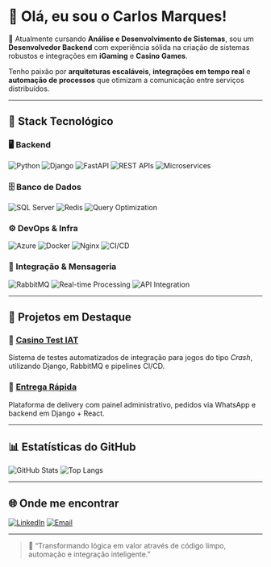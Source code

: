 # 👋 Olá, eu sou o Carlos Marques!

🎯 Atualmente cursando **Análise e Desenvolvimento de Sistemas**, sou um **Desenvolvedor Backend** com experiência sólida na criação de sistemas robustos e integrações em **iGaming** e **Casino Games**.

Tenho paixão por **arquiteturas escaláveis**, **integrações em tempo real** e **automação de processos** que otimizam a comunicação entre serviços distribuídos.

---

## 🧠 Stack Tecnológico

### 🖥️ Backend
![Python](https://img.shields.io/badge/Python-3776AB?style=for-the-badge&logo=python&logoColor=white)
![Django](https://img.shields.io/badge/Django-092E20?style=for-the-badge&logo=django&logoColor=white)
![FastAPI](https://img.shields.io/badge/FastAPI-009688?style=for-the-badge&logo=fastapi&logoColor=white)
![REST APIs](https://img.shields.io/badge/REST%20APIs-005571?style=for-the-badge&logo=swagger&logoColor=white)
![Microservices](https://img.shields.io/badge/Microservices-333333?style=for-the-badge&logo=microgenetics&logoColor=white)

### 🗄️ Banco de Dados
![SQL Server](https://img.shields.io/badge/SQL%20Server-CC2927?style=for-the-badge&logo=microsoftsqlserver&logoColor=white)
![Redis](https://img.shields.io/badge/Redis-DC382D?style=for-the-badge&logo=redis&logoColor=white)
![Query Optimization](https://img.shields.io/badge/Query%20Optimization-4479A1?style=for-the-badge&logo=database&logoColor=white)

### ⚙️ DevOps & Infra
![Azure](https://img.shields.io/badge/Azure-0078D4?style=for-the-badge&logo=microsoftazure&logoColor=white)
![Docker](https://img.shields.io/badge/Docker-2496ED?style=for-the-badge&logo=docker&logoColor=white)
![Nginx](https://img.shields.io/badge/Nginx-009639?style=for-the-badge&logo=nginx&logoColor=white)
![CI/CD](https://img.shields.io/badge/CI%2FCD-000000?style=for-the-badge&logo=githubactions&logoColor=white)

### 🔁 Integração & Mensageria
![RabbitMQ](https://img.shields.io/badge/RabbitMQ-FF6600?style=for-the-badge&logo=rabbitmq&logoColor=white)
![Real-time Processing](https://img.shields.io/badge/Real--time%20Processing-2C3E50?style=for-the-badge&logo=clockify&logoColor=white)
![API Integration](https://img.shields.io/badge/API%20Integration-4B8BBE?style=for-the-badge&logo=api&logoColor=white)

---

## 🚀 Projetos em Destaque

### 🎰 [Casino Test IAT](https://github.com/seuusuario/casino-test)
Sistema de testes automatizados de integração para jogos do tipo *Crash*, utilizando Django, RabbitMQ e pipelines CI/CD.

### 🚚 [Entrega Rápida](https://github.com/seuusuario/entrega-rapida)
Plataforma de delivery com painel administrativo, pedidos via WhatsApp e backend em Django + React.

---

## 📊 Estatísticas do GitHub

![GitHub Stats](https://github-readme-stats.vercel.app/api?username=carlosmarques&show_icons=true&theme=tokyonight)
![Top Langs](https://github-readme-stats.vercel.app/api/top-langs/?username=carlosmarques&layout=compact&theme=tokyonight)

---

## 🌐 Onde me encontrar
[![LinkedIn](https://img.shields.io/badge/LinkedIn-0077B5?style=for-the-badge&logo=linkedin&logoColor=white)](https://linkedin.com/in/seuusuario)
[![Email](https://img.shields.io/badge/Email-333333?style=for-the-badge&logo=gmail&logoColor=white)](mailto:seuemail@gmail.com)

---

> 💬 “Transformando lógica em valor através de código limpo, automação e integração inteligente.”
